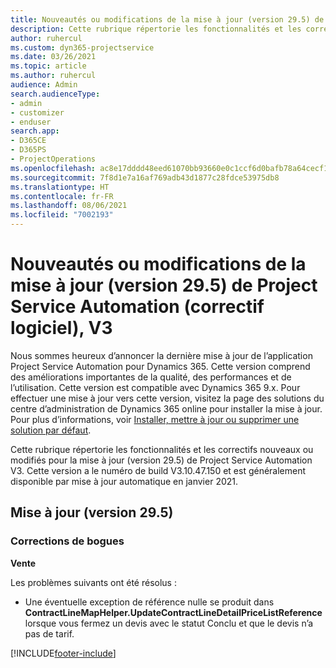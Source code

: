 ```yaml
---
title: Nouveautés ou modifications de la mise à jour (version 29.5) de Project Service Automation (correctif logiciel), V3
description: Cette rubrique répertorie les fonctionnalités et les correctifs disponibles pour la mise à jour (version 29.5), correctif logiciel, V3 de Project Service Automation.
author: ruhercul
ms.custom: dyn365-projectservice
ms.date: 03/26/2021
ms.topic: article
ms.author: ruhercul
audience: Admin
search.audienceType:
- admin
- customizer
- enduser
search.app:
- D365CE
- D365PS
- ProjectOperations
ms.openlocfilehash: ac8e17dddd48eed61070bb93660e0c1ccf6d0bafb78a64cecf1b6ab45da7d1a9
ms.sourcegitcommit: 7f8d1e7a16af769adb43d1877c28fdce53975db8
ms.translationtype: HT
ms.contentlocale: fr-FR
ms.lasthandoff: 08/06/2021
ms.locfileid: "7002193"
---
```

# <a name="whats-new-or-changed-in-project-service-automation-update-release-295-v3"></a>Nouveautés ou modifications de la mise à jour (version 29.5) de Project Service Automation (correctif logiciel), V3

Nous sommes heureux d’annoncer la dernière mise à jour de l’application Project Service Automation pour Dynamics 365. Cette version comprend des améliorations importantes de la qualité, des performances et de l’utilisation. Cette version est compatible avec Dynamics 365 9.x. Pour effectuer une mise à jour vers cette version, visitez la page des solutions du centre d’administration de Dynamics 365 online pour installer la mise à jour. Pour plus d’informations, voir [Installer, mettre à jour ou supprimer une solution par défaut](/power-platform/admin/install-remove-preferred-solution.md).

Cette rubrique répertorie les fonctionnalités et les correctifs nouveaux ou modifiés pour la mise à jour (version 29.5) de Project Service Automation V3. Cette version a le numéro de build V3.10.47.150 et est généralement disponible par mise à jour automatique en janvier 2021.

## <a name="update-release-295"></a>Mise à jour (version 29.5)

### <a name="bug-fixes"></a>Corrections de bogues


**Vente**

Les problèmes suivants ont été résolus :

- Une éventuelle exception de référence nulle se produit dans **ContractLineMapHelper.UpdateContractLineDetailPriceListReference** lorsque vous fermez un devis avec le statut Conclu et que le devis n’a pas de tarif.


[!INCLUDE[footer-include](../includes/footer-banner.md)]
